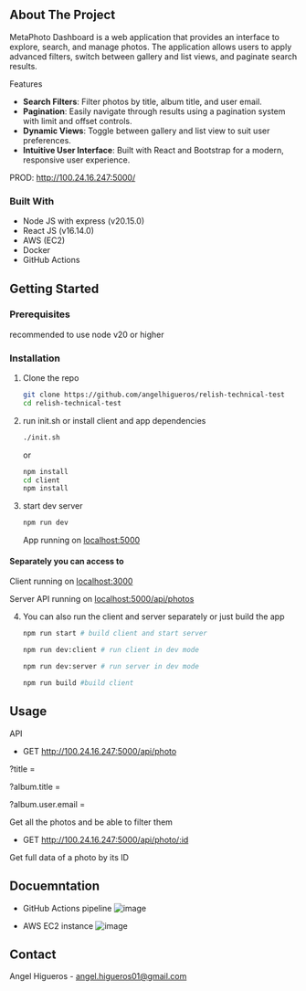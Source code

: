 


## About The Project

MetaPhoto Dashboard is a web application that provides an interface to explore, search, and manage photos. The application allows users to apply advanced filters, switch between gallery and list views, and paginate search results.


Features
- **Search Filters**: Filter photos by title, album title, and user email.
- **Pagination**: Easily navigate through results using a pagination system with limit and offset controls.
- **Dynamic Views**: Toggle between gallery and list view to suit user preferences.
- **Intuitive User Interface**: Built with React and Bootstrap for a modern, responsive user experience.

PROD: http://100.24.16.247:5000/ 

### Built With


* Node JS with express (v20.15.0)
* React JS (v16.14.0)
* AWS (EC2)
* Docker
* GitHub Actions


## Getting Started


### Prerequisites

recommended to use node v20 or higher


### Installation


1. Clone the repo
   ```sh
   git clone https://github.com/angelhigueros/relish-technical-test
   cd relish-technical-test
   ```
2. run init.sh or install client and app dependencies
   ```sh
   ./init.sh
   ```
   or

   ```sh
   npm install
   cd client
   npm install
   ```

3. start dev server
   ```sh
   npm run dev
   ```

   App running on [localhost:5000](http://localhost:5000/)


 #### Separately you can access to

   Client running on [localhost:3000](http://localhost:3000/)

   Server API running on [localhost:5000/api/photos](http://localhost:5000/api/photos)


4. You can also run the client and server separately or just build the app
   ```sh
   npm run start # build client and start server

   npm run dev:client # run client in dev mode

   npm run dev:server # run server in dev mode

   npm run build #build client
   ```




<!-- USAGE EXAMPLES -->
## Usage

API

- GET http://100.24.16.247:5000/api/photo
 
 ?title =

 ?album.title =

 ?album.user.email =
 

Get all the photos and be able to filter them

 - GET http://100.24.16.247:5000/api/photo/:id
   
Get full data of a photo by its ID

## Docuemntation

- GitHub Actions pipeline
  ![image](https://github.com/angelhigueros/relish-technical-test/assets/45275116/f8116042-7ab2-4742-b112-80c549d6d1b0)

- AWS EC2 instance
  ![image](https://github.com/angelhigueros/relish-technical-test/assets/45275116/4e13e11a-72ce-40d2-a0b9-579c535a6adf)




<!-- CONTACT -->
## Contact

Angel Higueros - angel.higueros01@gmail.com
